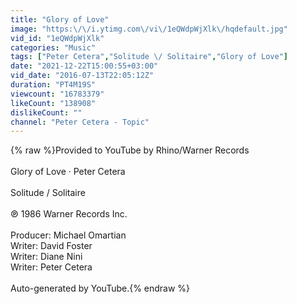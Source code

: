 ```yaml
---
title: "Glory of Love"
image: "https:\/\/i.ytimg.com\/vi\/1eQWdpWjXlk\/hqdefault.jpg"
vid_id: "1eQWdpWjXlk"
categories: "Music"
tags: ["Peter Cetera","Solitude \/ Solitaire","Glory of Love"]
date: "2021-12-22T15:00:55+03:00"
vid_date: "2016-07-13T22:05:12Z"
duration: "PT4M19S"
viewcount: "16783379"
likeCount: "138908"
dislikeCount: ""
channel: "Peter Cetera - Topic"
---
```

{% raw %}Provided to YouTube by Rhino/Warner Records<br /><br />Glory of Love · Peter Cetera<br /><br />Solitude / Solitaire<br /><br />℗ 1986 Warner Records Inc.<br /><br />Producer: Michael Omartian<br />Writer: David Foster<br />Writer: Diane Nini<br />Writer: Peter Cetera<br /><br />Auto-generated by YouTube.{% endraw %}
